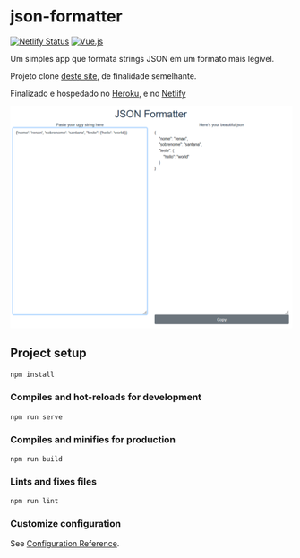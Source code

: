 # json-formatter

[![Netlify Status](https://api.netlify.com/api/v1/badges/68791a70-6b76-46d9-ae7f-0135ae802d98/deploy-status)](https://app.netlify.com/sites/amazing-json-formatter/deploys)
[![Vue.js](https://img.shields.io/badge/vuejs-%2335495e.svg?style=flat&logo=vuedotjs&logoColor=%234FC08D)](https://vuejs.org/)

Um simples app que formata strings JSON em um formato mais legível.

Projeto clone [deste site](https://jsonformatter.curiousconcept.com/), de finalidade semelhante.

Finalizado e hospedado no [Heroku](https://my-json-formatter.herokuapp.com/), e no [Netlify](https://amazing-json-formatter.netlify.app/)

![screenshot](screenshot/01.png)

## Project setup
```
npm install
```

### Compiles and hot-reloads for development
```
npm run serve
```

### Compiles and minifies for production
```
npm run build
```

### Lints and fixes files
```
npm run lint
```

### Customize configuration
See [Configuration Reference](https://cli.vuejs.org/config/).
